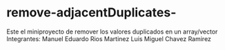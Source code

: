 # remove-adjacentDuplicates-
Este el miniproyecto de remover los valores duplicados en un array/vector
Integrantes:
Manuel Eduardo Rios Martinez
Luis Miguel Chavez Ramirez

